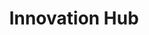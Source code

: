 ---
title: Innovation Hub
country: Nigeria
city: Abuja
full_address: |-
    #91 Ogudu Road, <br />
    Ogudu GRA, Ogudu,
    Abuja.
image: /uploads/offices/offices-01.jpg
brief_description: |-
    Squarespace’s 98,000-square-foot headquarters are located in Manhattan’s West Village at 8 Clarkson Street. The office fills three floors, in addition to a dedicated lobby and roof deck, within the historic Maltz Building.
position: 2
---